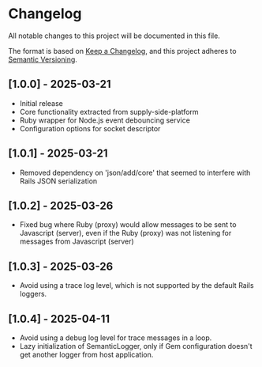 # Changelog

All notable changes to this project will be documented in this file.

The format is based on [Keep a Changelog](https://keepachangelog.com/en/1.0.0/),
and this project adheres to [Semantic Versioning](https://semver.org/spec/v2.0.0.html).

## [1.0.0] - 2025-03-21

- Initial release
- Core functionality extracted from supply-side-platform
- Ruby wrapper for Node.js event debouncing service
- Configuration options for socket descriptor

## [1.0.1] - 2025-03-21

- Removed dependency on 'json/add/core' that seemed to interfere with Rails JSON serialization

## [1.0.2] - 2025-03-26

- Fixed bug where Ruby (proxy) would allow messages to be sent to Javascript (server), even if the Ruby (proxy) was not listening for messages from Javascript (server)

## [1.0.3] - 2025-03-26

- Avoid using a trace log level, which is not supported by the default Rails loggers.

## [1.0.4] - 2025-04-11

- Avoid using a debug log level for trace messages in a loop.
- Lazy initialization of SemanticLogger, only if Gem configuration doesn't get another logger from host application.
